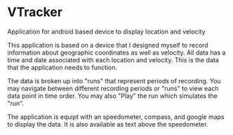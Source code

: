 VTracker
========

Application for android based device to display location and velocity

This application is based on a device that I designed myself to record information
about geographic coordinates as well as velocity. All data has a time and date associated with 
each location and velocity. This is the data that the application needs to function.

The data is broken up into "runs" that represent periods of recording. You may navigate between
different recording periods or "runs" to view each data point in time order.
You may also "Play" the run which simulates the "run".

The application is equipt with an speedometer, compass, and google maps to display the data.
It is also available as text above the speedometer.
